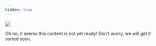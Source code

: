 ```yaml
---
hidden: true
---
```


<img src="/images/000-http-error-codes.png">

Oh no, it seems this content is not yet ready! Don't worry, we will get it sorted soon.